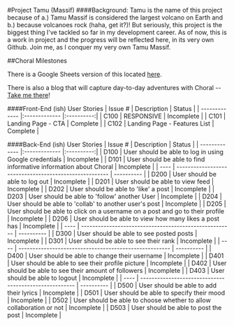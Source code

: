 #Project Tamu (Massif)
####Background: 
Tamu is the name of this project because of a.) Tamu Massif is considered the largest volcano on Earth and b.) because volcanoes rock (haha, get it?)! But seriously, this project is the biggest thing I've tackled so far in my development career. As of now, this is a work in project and the progress will be reflected here, in its very own Github. Join me, as I conquer my very own Tamu Massif.

##Choral Milestones

There is a Google Sheets version of this located [here](https://docs.google.com/spreadsheets/d/144-5S3_ikNOalNCMibeG2B-tkY3FAYLZn-cgqztHL0o/edit?usp=sharing).

There is also a blog that will capture day-to-day adventures with Choral -- [Take me there](http://yxnely.tumblr.com/)!

####Front-End (ish) User Stories
| Issue #       | Description   					| Status     |
| ------------- |:------------- 					|:----------:|
| C100          | RESPONSIVE						| Incomplete |
| C101          | Landing Page - CTA				| Complete	 |
| C102          | Landing Page - Features List  	| Complete	 |

####Back-End (ish) User Stories
| Issue #       | Description   										 				| Status     |
| ------------- |:------------- 										 				|:----------:|
| D100          | User should be able to log in using Google credentials 				| Incomplete |
| D101          | User should be able to find informative information about Choral   	| Incomplete |
| ----          | ------------------------------------------------------				| ---------- |
| D200          | User should be able to log out      								   	| Incomplete |
| D201          | User should be able to view feed										| Incomplete |
| D202          | User should be able to 'like' a post								   	| Incomplete |
| D203          | User should be able to 'follow' another User							| Incomplete |
| D204          | User should be able to 'collab' to another user's post			   	| Incomplete |
| D205          | User should be able to click on a username on a post and go to their profile				| Incomplete |
| D206          | User should be able to view how many likes a post has				  	| Incomplete |
| ----          | ------------------------------------------------------				| ---------- |
| D300          | User should be able to see posted posts     						   	| Incomplete |
| D301          | User should be able to see their rank									| Incomplete |
| ----          | ------------------------------------------------------				| ---------- |
| D400          | User should be able to change their username							| Incomplete |
| D401          | User should be able to see their profile picture					   	| Incomplete |
| D402          | User should be able to see their amount of followers					| Incomplete |
| D403          | User should be able to logout										  	| Incomplete |
| ----          | ------------------------------------------------------				| ---------- |
| D500          | User should be able to add their lyrics								| Incomplete |
| D501          | User should be able to specify their mood							   	| Incomplete |
| D502          | User should be able to choose whether to allow collaboration or not	| Incomplete |
| D503          | User should be able to post the post								  	| Incomplete |
